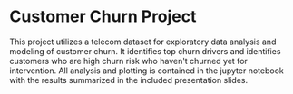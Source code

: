 # Customer Churn Project

This project utilizes a telecom dataset for exploratory data analysis and modeling of customer churn. It identifies top churn drivers and identifies customers who are high churn risk who haven't churned yet for intervention. All analysis and plotting is contained in the jupyter notebook with the results summarized in the included presentation slides.